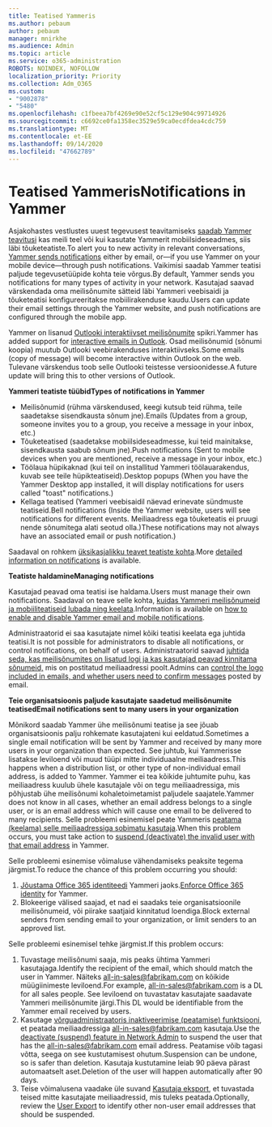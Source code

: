 ```yaml
---
title: Teatised Yammeris
ms.author: pebaum
author: pebaum
manager: mnirkhe
ms.audience: Admin
ms.topic: article
ms.service: o365-administration
ROBOTS: NOINDEX, NOFOLLOW
localization_priority: Priority
ms.collection: Adm_O365
ms.custom:
- "9002878"
- "5480"
ms.openlocfilehash: c1fbeea7bf4269e90e52cf5c129e904c99714926
ms.sourcegitcommit: c6692ce0fa1358ec3529e59ca0ecdfdea4cdc759
ms.translationtype: MT
ms.contentlocale: et-EE
ms.lasthandoff: 09/14/2020
ms.locfileid: "47662789"
---
```

# <a name="notifications-in-yammer"></a><span data-ttu-id="1e174-102">Teatised Yammeris</span><span class="sxs-lookup"><span data-stu-id="1e174-102">Notifications in Yammer</span></span>

<span data-ttu-id="1e174-103">Asjakohastes vestlustes uuest tegevusest teavitamiseks [saadab Yammer teavitusi](https://support.microsoft.com/en-gb/office/enable-or-disable-yammer-email-and-phone-notifications-93e530e0-189f-4768-8f28-7683d48cc996) kas meili teel või kui kasutate Yammerit mobiilsideseadmes, siis läbi tõuketeatiste.</span><span class="sxs-lookup"><span data-stu-id="1e174-103">To alert you to new activity in relevant conversations, [Yammer sends notifications](https://support.microsoft.com/en-gb/office/enable-or-disable-yammer-email-and-phone-notifications-93e530e0-189f-4768-8f28-7683d48cc996) either by email, or—if you use Yammer on your mobile device—through push notifications.</span></span> <span data-ttu-id="1e174-104">Vaikimisi saadab Yammer teatisi paljude tegevusetüüpide kohta teie võrgus.</span><span class="sxs-lookup"><span data-stu-id="1e174-104">By default, Yammer sends you notifications for many types of activity in your network.</span></span> <span data-ttu-id="1e174-105">Kasutajad saavad värskendada oma meilisõnumite sätteid läbi Yammeri veebisaidi ja tõuketeatisi konfigureeritakse mobiilirakenduse kaudu.</span><span class="sxs-lookup"><span data-stu-id="1e174-105">Users can update their email settings through the Yammer website, and push notifications are configured through the mobile app.</span></span> 

<span data-ttu-id="1e174-106">Yammer on lisanud [Outlooki interaktiivset meilisõnumite](https://techcommunity.microsoft.com/t5/outlook-blog/interactive-yammer-emails-in-outlook-on-the-web-are-here/ba-p/1209420) spikri.</span><span class="sxs-lookup"><span data-stu-id="1e174-106">Yammer has added support for [interactive emails in Outlook](https://techcommunity.microsoft.com/t5/outlook-blog/interactive-yammer-emails-in-outlook-on-the-web-are-here/ba-p/1209420).</span></span> <span data-ttu-id="1e174-107">Osad meilisõnumid (sõnumi koopia) muutub Outlooki veebirakenduses interaktiivseks.</span><span class="sxs-lookup"><span data-stu-id="1e174-107">Some emails (copy of message) will become interactive within Outlook on the web.</span></span> <span data-ttu-id="1e174-108">Tulevane värskendus toob selle Outlooki teistesse versioonidesse.</span><span class="sxs-lookup"><span data-stu-id="1e174-108">A future update will bring this to other versions of Outlook.</span></span>

<span data-ttu-id="1e174-109">**Yammeri teatiste tüübid**</span><span class="sxs-lookup"><span data-stu-id="1e174-109">**Types of notifications in Yammer**</span></span>

- <span data-ttu-id="1e174-110">Meilisõnumid (rühma värskendused, keegi kutsub teid rühma, teile saadetakse sisendkausta sõnum jne).</span><span class="sxs-lookup"><span data-stu-id="1e174-110">Emails (Updates from a group, someone invites you to a group, you receive a message in your inbox, etc.)</span></span>
- <span data-ttu-id="1e174-111">Tõuketeatised (saadetakse mobiilsideseadmesse, kui teid mainitakse, sisendkausta saabub sõnum jne).</span><span class="sxs-lookup"><span data-stu-id="1e174-111">Push notifications (Sent to mobile devices when you are mentioned, receive a message in your inbox, etc.)</span></span>
- <span data-ttu-id="1e174-112">Töölaua hüpikaknad (kui teil on installitud Yammeri töölauarakendus, kuvab see teile hüpikteatiseid).</span><span class="sxs-lookup"><span data-stu-id="1e174-112">Desktop popups (When you have the Yammer Desktop app installed, it will display notifications for users called "toast" notifications.)</span></span>
- <span data-ttu-id="1e174-113">Kellaga teatised (Yammeri veebisaidil näevad erinevate sündmuste teatiseid.</span><span class="sxs-lookup"><span data-stu-id="1e174-113">Bell notifications (Inside the Yammer website, users will see notifications for different events.</span></span> <span data-ttu-id="1e174-114">Meiliaadress ega tõuketeatis ei pruugi nende sõnumitega alati seotud olla.)</span><span class="sxs-lookup"><span data-stu-id="1e174-114">These notifications may not always have an associated email or push notification.)</span></span>

<span data-ttu-id="1e174-115">Saadaval on rohkem [üksikasjalikku teavet teatiste kohta](https://support.microsoft.com/en-gb/office/enable-or-disable-yammer-email-and-phone-notifications-93e530e0-189f-4768-8f28-7683d48cc996).</span><span class="sxs-lookup"><span data-stu-id="1e174-115">More [detailed information on notifications](https://support.microsoft.com/en-gb/office/enable-or-disable-yammer-email-and-phone-notifications-93e530e0-189f-4768-8f28-7683d48cc996) is available.</span></span>

<span data-ttu-id="1e174-116">**Teatiste haldamine**</span><span class="sxs-lookup"><span data-stu-id="1e174-116">**Managing notifications**</span></span>

<span data-ttu-id="1e174-117">Kasutajad peavad oma teatisi ise haldama.</span><span class="sxs-lookup"><span data-stu-id="1e174-117">Users must manage their own notifications.</span></span> <span data-ttu-id="1e174-118">Saadaval on teave selle kohta, [kuidas Yammeri meilisõnumeid ja mobiiliteatiseid lubada ning keelata](https://support.microsoft.com/en-gb/office/enable-or-disable-yammer-email-and-phone-notifications-93e530e0-189f-4768-8f28-7683d48cc996).</span><span class="sxs-lookup"><span data-stu-id="1e174-118">Information is available on [how to enable and disable Yammer email and mobile notifications](https://support.microsoft.com/en-gb/office/enable-or-disable-yammer-email-and-phone-notifications-93e530e0-189f-4768-8f28-7683d48cc996).</span></span> 

<span data-ttu-id="1e174-119">Administraatorid ei saa kasutajate nimel kõiki teatisi keelata ega juhtida teatisi.</span><span class="sxs-lookup"><span data-stu-id="1e174-119">It is not possible for administrators to disable all notifications, or control notifications, on behalf of users.</span></span> <span data-ttu-id="1e174-120">Administraatorid saavad [juhtida seda, kas meilisõnumites on lisatud logi ja kas kasutajad peavad kinnitama sõnumeid,](https://docs.microsoft.com/yammer/configure-your-yammer-network/configure-email-and-yammer) mis on postitatud meiliaadressi poolt.</span><span class="sxs-lookup"><span data-stu-id="1e174-120">Admins can [control the logo included in emails, and whether users need to confirm messages](https://docs.microsoft.com/yammer/configure-your-yammer-network/configure-email-and-yammer) posted by email.</span></span>

<span data-ttu-id="1e174-121">**Teie organisatsioonis paljude kasutajate saadetud meilisõnumite teatised**</span><span class="sxs-lookup"><span data-stu-id="1e174-121">**Email notifications sent to many users in your organization**</span></span>

<span data-ttu-id="1e174-122">Mõnikord saadab Yammer ühe meilisõnumi teatise ja see jõuab organisatsioonis palju rohkemate kasutajateni kui eeldatud.</span><span class="sxs-lookup"><span data-stu-id="1e174-122">Sometimes a single email notification will be sent by Yammer and received by many more users in your organization than expected.</span></span> <span data-ttu-id="1e174-123">See juhtub, kui Yammerisse lisatakse leviloend või muud tüüpi mitte individuaalne meiliaadress.</span><span class="sxs-lookup"><span data-stu-id="1e174-123">This happens when a distribution list, or other type of non-individual email address, is added to Yammer.</span></span> <span data-ttu-id="1e174-124">Yammer ei tea kõikide juhtumite puhu, kas meiliaadress kuulub ühele kasutajale või on tegu meiliaadressiga, mis põhjustab ühe meilisõnumi kohaletoimetamist paljudele saajatele.</span><span class="sxs-lookup"><span data-stu-id="1e174-124">Yammer does not know in all cases, whether an email address belongs to a single user, or is an email address which will cause one email to be delivered to many recipients.</span></span> <span data-ttu-id="1e174-125">Selle probleemi esinemisel peate Yammeris [peatama (keelama) selle meiliaadressiga sobimatu kasutaja](https://docs.microsoft.com/yammer/manage-yammer-users/add-block-or-remove-users#remove-users).</span><span class="sxs-lookup"><span data-stu-id="1e174-125">When this problem occurs, you must take action to [suspend (deactivate) the invalid user with that email address](https://docs.microsoft.com/yammer/manage-yammer-users/add-block-or-remove-users#remove-users) in Yammer.</span></span> 

<span data-ttu-id="1e174-126">Selle probleemi esinemise võimaluse vähendamiseks peaksite tegema järgmist.</span><span class="sxs-lookup"><span data-stu-id="1e174-126">To reduce the chance of this problem occurring you should:</span></span>

1. <span data-ttu-id="1e174-127">[Jõustama Office 365 identiteedi](https://docs.microsoft.com/yammer/configure-your-yammer-network/enforce-office-365-identity) Yammeri jaoks.</span><span class="sxs-lookup"><span data-stu-id="1e174-127">[Enforce Office 365 identity](https://docs.microsoft.com/yammer/configure-your-yammer-network/enforce-office-365-identity) for Yammer.</span></span>
2. <span data-ttu-id="1e174-128">Blokeerige välised saajad, et nad ei saadaks teie organisatsioonile meilisõnumeid, või piirake saatjaid kinnitatud loendiga.</span><span class="sxs-lookup"><span data-stu-id="1e174-128">Block external senders from sending email to your organization, or limit senders to an approved list.</span></span>

<span data-ttu-id="1e174-129">Selle probleemi esinemisel tehke järgmist.</span><span class="sxs-lookup"><span data-stu-id="1e174-129">If this problem occurs:</span></span>

1. <span data-ttu-id="1e174-130">Tuvastage meilisõnumi saaja, mis peaks ühtima Yammeri kasutajaga.</span><span class="sxs-lookup"><span data-stu-id="1e174-130">Identify the recipient of the email, which should match the user in Yammer.</span></span> <span data-ttu-id="1e174-131">Näiteks all-in-sales@fabrikam.com on kõikide müügiinimeste leviloend.</span><span class="sxs-lookup"><span data-stu-id="1e174-131">For example, all-in-sales@fabrikam.com is a DL for all sales people.</span></span> <span data-ttu-id="1e174-132">See leviloend on tuvastatav kasutajate saadavate Yammeri meilisõnumite järgi.</span><span class="sxs-lookup"><span data-stu-id="1e174-132">This DL would be identifiable from the Yammer email received by users.</span></span>
2. <span data-ttu-id="1e174-133">Kasutage [võrguadministraatoris inaktiveerimise (peatamise) funktsiooni](https://docs.microsoft.com/yammer/manage-yammer-users/add-block-or-remove-users#remove-users), et peatada meiliaadressiga all-in-sales@fabrikam.com kasutaja.</span><span class="sxs-lookup"><span data-stu-id="1e174-133">Use the [deactivate (suspend) feature in Network Admin](https://docs.microsoft.com/yammer/manage-yammer-users/add-block-or-remove-users#remove-users) to suspend the user that has the all-in-sales@fabrikam.com email address.</span></span> <span data-ttu-id="1e174-134">Peatamise võib tagasi võtta, seega on see kustutamisest ohutum.</span><span class="sxs-lookup"><span data-stu-id="1e174-134">Suspension can be undone, so is safer than deletion.</span></span> <span data-ttu-id="1e174-135">Kasutaja kustutamine leiab 90 päeva pärast automaatselt aset.</span><span class="sxs-lookup"><span data-stu-id="1e174-135">Deletion of the user will happen automatically after 90 days.</span></span>
3. <span data-ttu-id="1e174-136">Teise võimalusena vaadake üle suvand [Kasutaja eksport](https://docs.microsoft.com/yammer/manage-security-and-compliance/export-yammer-enterprise-data#ExportUsers), et tuvastada teised mitte kasutajate meiliaadressid, mis tuleks peatada.</span><span class="sxs-lookup"><span data-stu-id="1e174-136">Optionally, review the [User Export](https://docs.microsoft.com/yammer/manage-security-and-compliance/export-yammer-enterprise-data#ExportUsers) to identify other non-user email addresses that should be suspended.</span></span>

